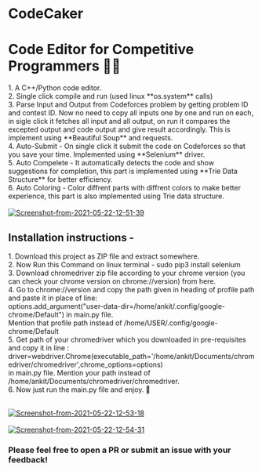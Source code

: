 # CodeCaker
<h1>Code Editor for Competitive Programmers 👨‍💻</h1>
1. A C++/Python code editor. </br>
2. Single click compile and run (used linux **os.system** calls)</br>
3. Parse Input and Output from Codeforces problem by getting problem ID and contest ID. Now no need to copy all inputs one by one and run on each, in sigle click it fetches all input and all output, on run it compares the excepted output and code output and give result accordingly. This is implement using **Beautiful Soup** and requests.</br>
4. Auto-Submit - On single click it submit the code on Codeforces so that you save your time. Implemented using **Selenium** driver.</br>
5. Auto Compelete - It automatically detects the code and show suggestions for completion, this part is implemented using **Trie Data Structure** for better efficiency.</br>
6. Auto Coloring - Color diffrent parts with diffrent colors to make better experience, this part is also implemented using Trie data structure.
 </br> </br>
 <a href="https://ibb.co/n1kYL9r"><img src="https://i.ibb.co/WzKM2Zn/Screenshot-from-2021-05-22-12-51-39.png" alt="Screenshot-from-2021-05-22-12-51-39" border="0"></a></br>
 
 <h2>Installation instructions - </h2> 
 1. Download this project as ZIP file and extract somewhere. </br>
 2. Now Run this Command on linux terminal - sudo pip3 install selenium </br>
 3. Download chromedriver zip file according to your chrome version (you can check your chrome version on chrome://version) from here. </br>
 4. Go to chrome://version and copy the path given in heading of profile path and paste it in place of line:</br>
    options.add_argument("user-data-dir=/home/ankit/.config/google-chrome/Default") in main.py file.</br> 
    Mention that profile path instead of /home/USER/.config/google-chrome/Default </br>
 5. Get path of your chromedriver which you downloaded in pre-requisites and copy it in line :</br>
    driver=webdriver.Chrome(executable_path='/home/ankit/Documents/chromedriver/chromedriver',chrome_options=options) </br>in main.py file. Mention your path       instead of /home/ankit/Documents/chromedriver/chromedriver. </br>
 6. Now just run the main.py file and enjoy. 🙂 </br></br>


<a href="https://ibb.co/9rvJrbm"><img src="https://i.ibb.co/jr5dry9/Screenshot-from-2021-05-22-12-53-18.png" alt="Screenshot-from-2021-05-22-12-53-18" border="0"></a></br></br>
<a href="https://ibb.co/fVWLC7X"><img src="https://i.ibb.co/CpyDnFw/Screenshot-from-2021-05-22-12-54-31.png" alt="Screenshot-from-2021-05-22-12-54-31" border="0"></a>

<h3> Please feel free to open a PR or submit an issue with your feedback!<h3>
